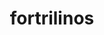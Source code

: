 ---
title: "fortrilinos"
layout: cache
categories: [package, develop]
meta: {"versions": ["2.3.0"], "compilers": ["cce@=15.0.1", "gcc@=10.3.0", "gcc@=11.4.0", "gcc@=9.4.0", "oneapi@=2023.2.0", "oneapi@=2024.0.0"], "oss": ["rhel8", "sle_hpc15", "ubuntu20.04", "ubuntu22.04"], "platforms": ["linux"], "targets": ["aarch64", "neoverse_v1", "neoverse_v2", "ppc64le", "x86_64_v3", "x86_64_v4", "zen4"], "stacks": ["e4s", "e4s-aarch64", "e4s-cray-rhel", "e4s-cray-sles", "e4s-neoverse-v2", "e4s-neoverse_v1", "e4s-oneapi", "e4s-power", "root"], "num_specs": 14, "num_specs_by_stack": {"e4s-cray-rhel": 2, "root": 14, "e4s-cray-sles": 3, "e4s-neoverse_v1": 1, "e4s-power": 2, "e4s": 1, "e4s-oneapi": 2, "e4s-aarch64": 2, "e4s-neoverse-v2": 1}}
spec_details: [{"hash": "omypjljpdb4lv4t543ybfqxseqrjtjac", "compiler": "cce@=15.0.1", "versions": ["2.3.0"], "os": "rhel8", "platform": "linux", "target": "zen4", "variants": ["build_system=cmake", "build_type=Release", "generator=make", "~hl", "~ipo", "+shared"], "stacks": ["e4s-cray-rhel", "root"], "size": "-", "tarball": "https://binaries.spack.io/develop/build_cache/linux-rhel8-zen4/cce-15.0.1/fortrilinos-2.3.0/linux-rhel8-zen4-cce-15.0.1-fortrilinos-2.3.0-omypjljpdb4lv4t543ybfqxseqrjtjac.spack"}, {"hash": "twqrqqthpqdxdhw2o3hvbeael2vrso56", "compiler": "cce@=15.0.1", "versions": ["2.3.0"], "os": "rhel8", "platform": "linux", "target": "zen4", "variants": ["build_system=cmake", "build_type=Release", "generator=make", "~hl", "~ipo", "+shared"], "stacks": ["e4s-cray-rhel", "root"], "size": "-", "tarball": "https://binaries.spack.io/develop/build_cache/linux-rhel8-zen4/cce-15.0.1/fortrilinos-2.3.0/linux-rhel8-zen4-cce-15.0.1-fortrilinos-2.3.0-twqrqqthpqdxdhw2o3hvbeael2vrso56.spack"}, {"hash": "jxujmgpt7nln3mgcbebfjyn75mij27tj", "compiler": "gcc@=10.3.0", "versions": ["2.3.0"], "os": "sle_hpc15", "platform": "linux", "target": "x86_64_v4", "variants": ["build_system=cmake", "build_type=Release", "generator=make", "~hl", "~ipo", "+shared"], "stacks": ["e4s-cray-sles", "root"], "size": "-", "tarball": "https://binaries.spack.io/develop/build_cache/linux-sle_hpc15-x86_64_v4/gcc-10.3.0/fortrilinos-2.3.0/linux-sle_hpc15-x86_64_v4-gcc-10.3.0-fortrilinos-2.3.0-jxujmgpt7nln3mgcbebfjyn75mij27tj.spack"}, {"hash": "tvlw5gwb3mf7k4x3lfg4bxhi6td6mcfq", "compiler": "gcc@=10.3.0", "versions": ["2.3.0"], "os": "sle_hpc15", "platform": "linux", "target": "x86_64_v4", "variants": ["build_system=cmake", "build_type=Release", "generator=make", "~hl", "~ipo", "+shared"], "stacks": ["e4s-cray-sles", "root"], "size": "-", "tarball": "https://binaries.spack.io/develop/build_cache/linux-sle_hpc15-x86_64_v4/gcc-10.3.0/fortrilinos-2.3.0/linux-sle_hpc15-x86_64_v4-gcc-10.3.0-fortrilinos-2.3.0-tvlw5gwb3mf7k4x3lfg4bxhi6td6mcfq.spack"}, {"hash": "vgsattyk2dkfajdblsjkhedkbo6e5tl2", "compiler": "gcc@=10.3.0", "versions": ["2.3.0"], "os": "sle_hpc15", "platform": "linux", "target": "x86_64_v4", "variants": ["build_system=cmake", "build_type=Release", "generator=make", "~hl", "~ipo", "+shared"], "stacks": ["e4s-cray-sles", "root"], "size": "-", "tarball": "https://binaries.spack.io/develop/build_cache/linux-sle_hpc15-x86_64_v4/gcc-10.3.0/fortrilinos-2.3.0/linux-sle_hpc15-x86_64_v4-gcc-10.3.0-fortrilinos-2.3.0-vgsattyk2dkfajdblsjkhedkbo6e5tl2.spack"}, {"hash": "2hhhiw6a2z6cwuxj3au7nyl2b7suioa2", "compiler": "gcc@=11.4.0", "versions": ["2.3.0"], "os": "ubuntu20.04", "platform": "linux", "target": "neoverse_v1", "variants": ["build_system=cmake", "build_type=Release", "generator=make", "+hl", "~ipo", "+shared"], "stacks": ["root", "e4s-neoverse_v1"], "size": "-", "tarball": "https://binaries.spack.io/develop/build_cache/linux-ubuntu20.04-neoverse_v1/gcc-11.4.0/fortrilinos-2.3.0/linux-ubuntu20.04-neoverse_v1-gcc-11.4.0-fortrilinos-2.3.0-2hhhiw6a2z6cwuxj3au7nyl2b7suioa2.spack"}, {"hash": "2vsp2dz3vwqtlis2ak3djwtgoqfv3lrp", "compiler": "gcc@=9.4.0", "versions": ["2.3.0"], "os": "ubuntu20.04", "platform": "linux", "target": "ppc64le", "variants": ["build_system=cmake", "build_type=Release", "generator=make", "+hl", "~ipo", "+shared"], "stacks": ["root", "e4s-power"], "size": "-", "tarball": "https://binaries.spack.io/develop/build_cache/linux-ubuntu20.04-ppc64le/gcc-9.4.0/fortrilinos-2.3.0/linux-ubuntu20.04-ppc64le-gcc-9.4.0-fortrilinos-2.3.0-2vsp2dz3vwqtlis2ak3djwtgoqfv3lrp.spack"}, {"hash": "irycgvs22myyi44ltup5qwb742xoqtfp", "compiler": "gcc@=9.4.0", "versions": ["2.3.0"], "os": "ubuntu20.04", "platform": "linux", "target": "ppc64le", "variants": ["build_system=cmake", "build_type=Release", "generator=make", "+hl", "~ipo", "+shared"], "stacks": ["root", "e4s-power"], "size": "-", "tarball": "https://binaries.spack.io/develop/build_cache/linux-ubuntu20.04-ppc64le/gcc-9.4.0/fortrilinos-2.3.0/linux-ubuntu20.04-ppc64le-gcc-9.4.0-fortrilinos-2.3.0-irycgvs22myyi44ltup5qwb742xoqtfp.spack"}, {"hash": "edz7dqpjtakawfkbpsagqusgv4peqhsv", "compiler": "gcc@=11.4.0", "versions": ["2.3.0"], "os": "ubuntu20.04", "platform": "linux", "target": "x86_64_v3", "variants": ["build_system=cmake", "build_type=Release", "generator=make", "+hl", "~ipo", "+shared"], "stacks": ["e4s", "root"], "size": "-", "tarball": "https://binaries.spack.io/develop/build_cache/linux-ubuntu20.04-x86_64_v3/gcc-11.4.0/fortrilinos-2.3.0/linux-ubuntu20.04-x86_64_v3-gcc-11.4.0-fortrilinos-2.3.0-edz7dqpjtakawfkbpsagqusgv4peqhsv.spack"}, {"hash": "3y5ug3x56qxgagubdjdvj3o3vwryibdw", "compiler": "oneapi@=2023.2.0", "versions": ["2.3.0"], "os": "ubuntu20.04", "platform": "linux", "target": "x86_64_v3", "variants": ["build_system=cmake", "build_type=Release", "generator=make", "+hl", "~ipo", "+shared"], "stacks": ["root", "e4s-oneapi"], "size": "-", "tarball": "https://binaries.spack.io/develop/build_cache/linux-ubuntu20.04-x86_64_v3/oneapi-2023.2.0/fortrilinos-2.3.0/linux-ubuntu20.04-x86_64_v3-oneapi-2023.2.0-fortrilinos-2.3.0-3y5ug3x56qxgagubdjdvj3o3vwryibdw.spack"}, {"hash": "6wu5udfkdygnnrg6sri5eq57v533bohx", "compiler": "gcc@=11.4.0", "versions": ["2.3.0"], "os": "ubuntu22.04", "platform": "linux", "target": "aarch64", "variants": ["build_system=cmake", "build_type=Release", "generator=make", "+hl", "~ipo", "+shared"], "stacks": ["root", "e4s-aarch64"], "size": "-", "tarball": "https://binaries.spack.io/develop/build_cache/linux-ubuntu22.04-aarch64/gcc-11.4.0/fortrilinos-2.3.0/linux-ubuntu22.04-aarch64-gcc-11.4.0-fortrilinos-2.3.0-6wu5udfkdygnnrg6sri5eq57v533bohx.spack"}, {"hash": "cnzweedad2dfe4ql7mv7vputpfyufsqi", "compiler": "gcc@=11.4.0", "versions": ["2.3.0"], "os": "ubuntu22.04", "platform": "linux", "target": "aarch64", "variants": ["build_system=cmake", "build_type=Release", "generator=make", "+hl", "~ipo", "+shared"], "stacks": ["root", "e4s-aarch64"], "size": "-", "tarball": "https://binaries.spack.io/develop/build_cache/linux-ubuntu22.04-aarch64/gcc-11.4.0/fortrilinos-2.3.0/linux-ubuntu22.04-aarch64-gcc-11.4.0-fortrilinos-2.3.0-cnzweedad2dfe4ql7mv7vputpfyufsqi.spack"}, {"hash": "3rvnytefnotl45o4zxqf55a75lzkvmp4", "compiler": "gcc@=11.4.0", "versions": ["2.3.0"], "os": "ubuntu22.04", "platform": "linux", "target": "neoverse_v2", "variants": ["build_system=cmake", "build_type=Release", "generator=make", "+hl", "~ipo", "+shared"], "stacks": ["e4s-neoverse-v2", "root"], "size": "-", "tarball": "https://binaries.spack.io/develop/build_cache/linux-ubuntu22.04-neoverse_v2/gcc-11.4.0/fortrilinos-2.3.0/linux-ubuntu22.04-neoverse_v2-gcc-11.4.0-fortrilinos-2.3.0-3rvnytefnotl45o4zxqf55a75lzkvmp4.spack"}, {"hash": "i7io2435vz2p5pw4gu4dvegpwlbzidqg", "compiler": "oneapi@=2024.0.0", "versions": ["2.3.0"], "os": "ubuntu22.04", "platform": "linux", "target": "x86_64_v3", "variants": ["build_system=cmake", "build_type=Release", "generator=make", "+hl", "~ipo", "+shared"], "stacks": ["root", "e4s-oneapi"], "size": "-", "tarball": "https://binaries.spack.io/develop/build_cache/linux-ubuntu22.04-x86_64_v3/oneapi-2024.0.0/fortrilinos-2.3.0/linux-ubuntu22.04-x86_64_v3-oneapi-2024.0.0-fortrilinos-2.3.0-i7io2435vz2p5pw4gu4dvegpwlbzidqg.spack"}]
---